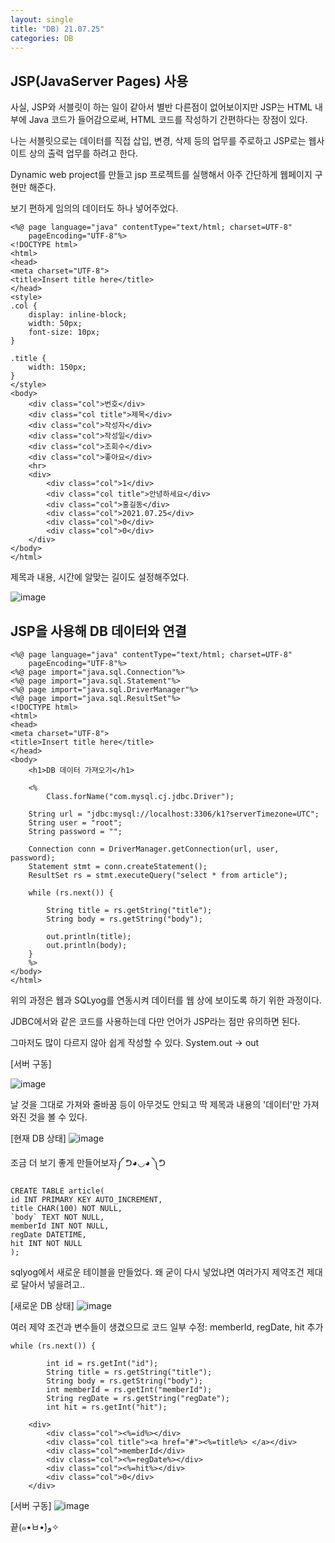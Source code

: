 ```yaml
---
layout: single
title: "DB) 21.07.25"
categories: DB
---
```

## JSP(JavaServer Pages) 사용

사실, JSP와 서블릿이 하는 일이 같아서 별반 다른점이 없어보이지만 JSP는 HTML 내부에 Java 코드가 들어감으로써, HTML 코드를 작성하기 간편하다는 장점이 있다.

나는 서블릿으로는 데이터를 직접 삽입, 변경, 삭제 등의 업무를 주로하고 JSP로는 웹사이트 상의 출력 업무를 하려고 한다.

Dynamic web project를 만들고 jsp 프로젝트를 실행해서 아주 간단하게 웹페이지 구현만 해준다. 

보기 편하게 임의의 데이터도 하나 넣어주었다.

```
<%@ page language="java" contentType="text/html; charset=UTF-8"
	pageEncoding="UTF-8"%>
<!DOCTYPE html>
<html>
<head>
<meta charset="UTF-8">
<title>Insert title here</title>
</head>
<style>
.col {
	display: inline-block;
	width: 50px;
	font-size: 10px;
}

.title {
	width: 150px;
}
</style>
<body>
	<div class="col">번호</div>
	<div class="col title">제목</div>
	<div class="col">작성자</div>
	<div class="col">작성일</div>
	<div class="col">조회수</div>
	<div class="col">좋아요</div>
	<hr>
	<div>
		<div class="col">1</div>
		<div class="col title">안녕하세요</div>
		<div class="col">홍길동</div>
		<div class="col">2021.07.25</div>
		<div class="col">0</div>
		<div class="col">0</div>
	</div>
</body>
</html>
```
제목과 내용, 시간에 알맞는 길이도 설정해주었다.

![image](https://user-images.githubusercontent.com/52832956/126889903-1a94d3cf-a8e8-470f-8808-47f34210a51f.png)

## JSP을 사용해 DB 데이터와 연결
```
<%@ page language="java" contentType="text/html; charset=UTF-8"
	pageEncoding="UTF-8"%>
<%@ page import="java.sql.Connection"%>
<%@ page import="java.sql.Statement"%>
<%@ page import="java.sql.DriverManager"%>
<%@ page import="java.sql.ResultSet"%>
<!DOCTYPE html>
<html>
<head>
<meta charset="UTF-8">
<title>Insert title here</title>
</head>
<body>
	<h1>DB 데이터 가져오기</h1>

	<%
		Class.forName("com.mysql.cj.jdbc.Driver");

	String url = "jdbc:mysql://localhost:3306/k1?serverTimezone=UTC";
	String user = "root";
	String password = "";
	
	Connection conn = DriverManager.getConnection(url, user, password);
	Statement stmt = conn.createStatement();
	ResultSet rs = stmt.executeQuery("select * from article");
  
	while (rs.next()) {

		String title = rs.getString("title");
		String body = rs.getString("body");

		out.println(title);
		out.println(body);
	}
	%>
</body>
</html>
```
위의 과정은 웹과 SQLyog를 연동시켜 데이터를 웹 상에 보이도록 하기 위한 과정이다. 

JDBC에서와 같은 코드를 사용하는데 다만 언어가 JSP라는 점만 유의하면 된다.

그마저도 많이 다르지 않아 쉽게 작성할 수 있다. System.out -> out

[서버 구동]

![image](https://user-images.githubusercontent.com/52832956/127151426-3191e83b-d7ae-483a-a75e-7d82bb59d0e5.png)

날 것을 그대로 가져와 줄바꿈 등이 아무것도 안되고 딱 제목과 내용의 '데이터'만 가져와진 것을 볼 수 있다.

[현재 DB 상태]
![image](https://user-images.githubusercontent.com/52832956/127151564-d8f50bb8-7fb4-4562-aede-1b2fc6d1b2c8.png)

조금 더 보기 좋게 만들어보자༼ ᕤ◕◡◕ ༽ᕤ

```
CREATE TABLE article(
id INT PRIMARY KEY AUTO_INCREMENT,
title CHAR(100) NOT NULL,
`body` TEXT NOT NULL,
memberId INT NOT NULL,
regDate DATETIME,
hit INT NOT NULL
);
```
sqlyog에서 새로운 테이블을 만들었다. 왜 굳이 다시 넣었냐면 여러가지 제약조건 제대로 달아서 넣을려고..

[새로운 DB 상태]
![image](https://user-images.githubusercontent.com/52832956/127156011-2545edb5-1492-459b-b00c-45293d29070a.png)

여러 제약 조건과 변수들이 생겼으므로 코드 일부 수정: memberId, regDate, hit 추가
```
while (rs.next()) {

		int id = rs.getInt("id");
		String title = rs.getString("title");
		String body = rs.getString("body");
		int memberId = rs.getInt("memberId");
		String regDate = rs.getString("regDate");
		int hit = rs.getInt("hit");
    
	<div>
		<div class="col"><%=id%></div>
		<div class="col title"><a href="#"><%=title%> </a></div>
		<div class="col">memberId</div>
		<div class="col"><%=regDate%></div>
		<div class="col"><%=hit%></div>
		<div class="col">0</div>
	</div>
```

[서버 구동]
![image](https://user-images.githubusercontent.com/52832956/127156424-54293e7d-c3ca-471a-b59b-f66b738646e6.png)

끝(๑•̀ㅂ•́)و✧

